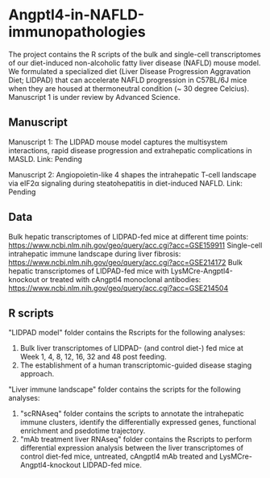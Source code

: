 # Angptl4-in-NAFLD-immunopathologies

The project contains the R scripts of the bulk and single-cell transcriptomes of our diet-induced non-alcoholic fatty liver disease (NAFLD) mouse model. We formulated a specialized diet (Liver Disease Progression Aggravation Diet; LIDPAD) that can accelerate NAFLD progression in C57BL/6J mice when they are housed at thermoneutral condition (~ 30 degree Celcius). Manuscript 1 is under review by Advanced Science.

## Manuscript
Manuscript 1: The LIDPAD mouse model captures the multisystem interactions, rapid disease progression and extrahepatic complications in MASLD.
Link: Pending

Manuscript 2: Angiopoietin-like 4 shapes the intrahepatic T-cell landscape via eIF2α signaling during steatohepatitis in diet-induced NAFLD.
Link: Pending

## Data
Bulk hepatic transcriptomes of LIDPAD-fed mice at different time points: https://www.ncbi.nlm.nih.gov/geo/query/acc.cgi?acc=GSE159911
Single-cell intrahepatic immune landscape during liver fibrosis: https://www.ncbi.nlm.nih.gov/geo/query/acc.cgi?acc=GSE214172
Bulk hepatic transcriptomes of LIDPAD-fed mice with LysMCre-Angptl4-knockout or treated with cAngptl4 monoclonal antibodies: https://www.ncbi.nlm.nih.gov/geo/query/acc.cgi?acc=GSE214504

## R scripts
"LIDPAD model" folder contains the Rscripts for the following analyses:
  1. Bulk liver transcriptomes of LIDPAD- (and control diet-) fed mice at Week 1, 4, 8, 12, 16, 32 and 48 post feeding.
  2. The establishment of a human transcriptomic-guided disease staging approach. 

"Liver immune landscape" folder contains the scripts for the following analyses:
  1. "scRNAseq" folder contains the scripts to annotate the intrahepatic immune clusters, identify the differentially expressed genes, functional enrichment and psedotime trajectory.
  2. "mAb treatment liver RNAseq" folder contains the Rscripts to perform differential expression analysis between the liver transcriptomes of control diet-fed mice, untreated, cAngptl4 mAb treated and LysMCre-Angptl4-knockout LIDPAD-fed mice.  
